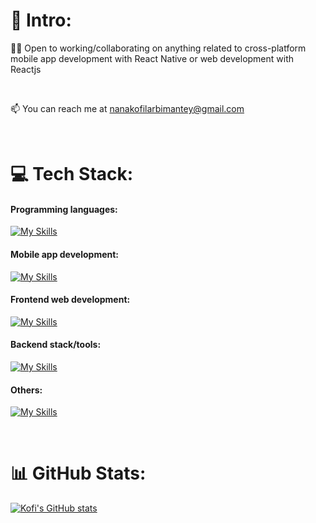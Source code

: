 # 💫 Intro:
 👨‍💻 Open to working/collaborating on anything related to cross-platform mobile app development with React Native or web development with Reactjs
 
 <br>

 📫 You can reach me at nanakofilarbimantey@gmail.com 
 
<br>


# 💻 Tech Stack:
<h4 align="left">Programming languages:</h4>

[![My Skills](https://skillicons.dev/icons?i=javascript,typescript,cs)](https://skillicons.dev)

<h4 align="left">Mobile app development:</h4>

[![My Skills](https://skillicons.dev/icons?i=react)](https://skillicons.dev)

<h4 align="left">Frontend web development:</h4>

[![My Skills](https://skillicons.dev/icons?i=html,css,react,sass,tailwind,bootstrap,mui,redux,nextjs)](https://skillicons.dev)

<h4 align="left">Backend stack/tools:</h4>

[![My Skills](https://skillicons.dev/icons?i=nodejs,express,mongodb,mysql,postgres,apollo,graphql,prisma,firebase)](https://skillicons.dev)   
  
<h4 align="left">Others:</h4>

[![My Skills](https://skillicons.dev/icons?i=git,bash,figma,netlify,vercel)](https://skillicons.dev)

<br>

# 📊 GitHub Stats:
[![Kofi's GitHub stats](https://github-readme-stats.vercel.app/api?username=nklmantey&show_icons=true&theme=radical)](https://github.com/anuraghazra/github-readme-stats)<br/>

